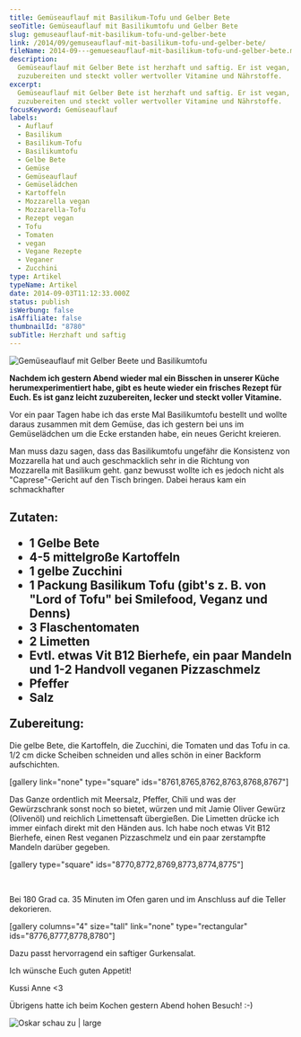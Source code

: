 ```yaml
---
title: Gemüseauflauf mit Basilikum-Tofu und Gelber Bete
seoTitle: Gemüseauflauf mit Basilikumtofu und Gelber Bete
slug: gemuseauflauf-mit-basilikum-tofu-und-gelber-bete
link: /2014/09/gemuseauflauf-mit-basilikum-tofu-und-gelber-bete/
fileName: 2014-09---gemueseauflauf-mit-basilikum-tofu-und-gelber-bete.md
description:
  Gemüseauflauf mit Gelber Bete ist herzhaft und saftig. Er ist vegan, leicht
  zuzubereiten und steckt voller wertvoller Vitamine und Nährstoffe.
excerpt:
  Gemüseauflauf mit Gelber Bete ist herzhaft und saftig. Er ist vegan, leicht
  zuzubereiten und steckt voller wertvoller Vitamine und Nährstoffe.
focusKeyword: Gemüseauflauf
labels:
  - Auflauf
  - Basilikum
  - Basilikum-Tofu
  - Basilikumtofu
  - Gelbe Bete
  - Gemüse
  - Gemüseauflauf
  - Gemüselädchen
  - Kartoffeln
  - Mozzarella vegan
  - Mozzarella-Tofu
  - Rezept vegan
  - Tofu
  - Tomaten
  - vegan
  - Vegane Rezepte
  - Veganer
  - Zucchini
type: Artikel
typeName: Artikel
date: 2014-09-03T11:12:33.000Z
status: publish
isWerbung: false
isAffiliate: false
thumbnailId: "8780"
subTitle: Herzhaft und saftig
---
```


![Gemüseauflauf mit Gelber Beete und Basilikumtofu](http://cardamonchai.files.wordpress.com/2014/09/gemc3bcseauflauf-211.jpg?w=300 " [](https://www.flickr.com/photos/99929697@N07/)  Gemüseauflauf mit Gelber Bete und Basilikumtofu")

<strong>Nachdem ich gestern Abend wieder mal ein Bisschen in unserer Küche
herumexperimentiert habe, gibt es heute wieder ein frisches Rezept für Euch. Es
ist ganz leicht zuzubereiten, lecker und steckt voller Vitamine.</strong>

Vor ein paar Tagen habe ich das erste Mal Basilikumtofu bestellt und wollte
daraus zusammen mit dem Gemüse, das ich gestern bei uns im Gemüselädchen um die
Ecke erstanden habe, ein neues Gericht kreieren.

Man muss dazu sagen, dass das Basilikumtofu ungefähr die Konsistenz von
Mozzarella hat und auch geschmacklich sehr in die Richtung von Mozzarella mit
Basilikum geht. ganz bewusst wollte ich es jedoch nicht als "Caprese"-Gericht
auf den Tisch bringen. Dabei heraus kam ein schmackhafter

## </strong><strong>Zutaten:</strong><ul><li>1 Gelbe Bete</li><li>4-5 mittelgroße Kartoffeln</li><li>1 gelbe Zucchini</li><li>1 Packung Basilikum Tofu (gibt's z. B. von "Lord of Tofu" bei Smilefood, Veganz und Denns)</li><li>3 Flaschentomaten</li><li>2 Limetten</li><li>Evtl. etwas Vit B12 Bierhefe, ein paar Mandeln und 1-2 Handvoll veganen Pizzaschmelz</li><li>Pfeffer</li><li>Salz</li></ul><strong>Zubereitung:</strong>

Die gelbe Bete, die Kartoffeln, die Zucchini, die Tomaten und das Tofu in ca.
1/2 cm dicke Scheiben schneiden und alles schön in einer Backform aufschichten.

[gallery link="none" type="square" ids="8761,8765,8762,8763,8768,8767"]

Das Ganze ordentlich mit Meersalz, Pfeffer, Chili und was der Gewürzschrank
sonst noch so bietet, würzen und mit Jamie Oliver Gewürz (Olivenöl) und
reichlich Limettensaft übergießen. Die Limetten drücke ich immer einfach direkt
mit den Händen aus. Ich habe noch etwas Vit B12 Bierhefe, einen Rest veganen
Pizzaschmelz und ein paar zerstampfte Mandeln darüber gegeben.

[gallery type="square" ids="8770,8772,8769,8773,8774,8775"]

&nbsp;

Bei 180 Grad ca. 35 Minuten im Ofen garen und im Anschluss auf die Teller
dekorieren.

[gallery columns="4" size="tall" link="none" type="rectangular"
ids="8776,8777,8778,8780"]

Dazu passt hervorragend ein saftiger Gurkensalat.

Ich wünsche Euch guten Appetit!

Kussi Anne &lt;3

Übrigens hatte ich beim Kochen gestern Abend hohen Besuch! :-)

![Oskar schau zu | large](http://cardamonchai.files.wordpress.com/2014/09/gemc3bcseauflauf-11.jpg?w=646 " [](https://www.flickr.com/photos/99929697@N07/)  Oskar kuckt zu")
